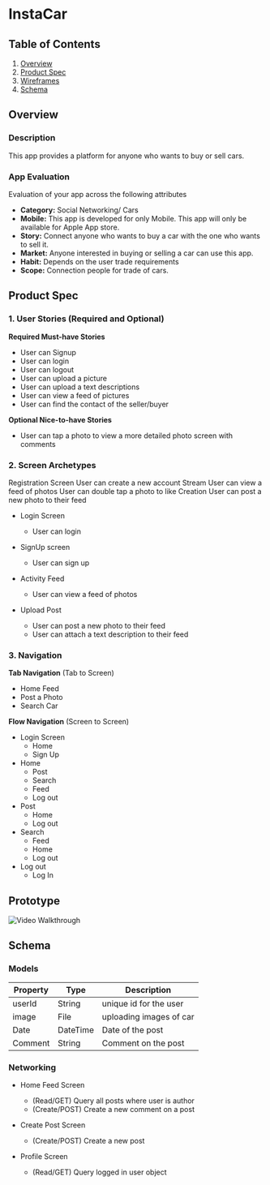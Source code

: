 # InstaCar

## Table of Contents
1. [Overview](#Overview)
1. [Product Spec](#Product-Spec)
1. [Wireframes](#Wireframes)
2. [Schema](#Schema)

## Overview
### Description
This app provides a platform for anyone who wants to buy or sell cars.



### App Evaluation
Evaluation of your app across the following attributes
- **Category:** Social Networking/ Cars
- **Mobile:** This app is developed for only Mobile. This app will only be available for Apple App store.
- **Story:** Connect anyone who wants to buy a car with the one who wants to sell it.
- **Market:** Anyone interested in buying or selling a car can use this app.
- **Habit:** Depends on the user trade requirements
- **Scope:** Connection people for trade of cars.

## Product Spec

### 1. User Stories (Required and Optional)

**Required Must-have Stories**

* User can Signup
* User can login
* User can logout
* User can upload a picture
* User can upload a text descriptions
* User can view a feed of pictures
* User can find the contact of the seller/buyer


**Optional Nice-to-have Stories**

* User can tap a photo to view a more detailed photo screen with comments

### 2. Screen Archetypes



Registration Screen
User can create a new account
Stream
User can view a feed of photos
User can double tap a photo to like
Creation
User can post a new photo to their feed

* Login Screen
   * User can login
   
* SignUp screen
   * User can sign up
   
*  Activity Feed
   * User can view a feed of photos
   
* Upload Post
   * User can post a new photo to their feed
   * User can attach a text description to their feed
   
   
### 3. Navigation

**Tab Navigation** (Tab to Screen)
* Home Feed
* Post a Photo
* Search Car

**Flow Navigation** (Screen to Screen)

* Login Screen
   * Home
   * Sign Up
* Home
   * Post
   * Search
   * Feed
   * Log out
* Post
   * Home
   * Log out
* Search
   * Feed
   * Home
   * Log out
* Log out
   * Log In
   
  


## Prototype


<img src='https://recordit.co/C5oSypvQmy.gif' title='Video Walkthrough' width='' alt='Video Walkthrough' />

## Schema 

### Models


| Property | Type | Description  |
| ------- | --- | --- |
| userId | String | unique id for the user |
| image | File | uploading images of car |
| Date | DateTime | Date of the post |
| Comment | String |Comment on the post |

### Networking

* Home Feed Screen
  * (Read/GET) Query all posts where user is author
  * (Create/POST) Create a new comment on a post

* Create Post Screen
  * (Create/POST) Create a new post 
* Profile Screen
  * (Read/GET) Query logged in user object


